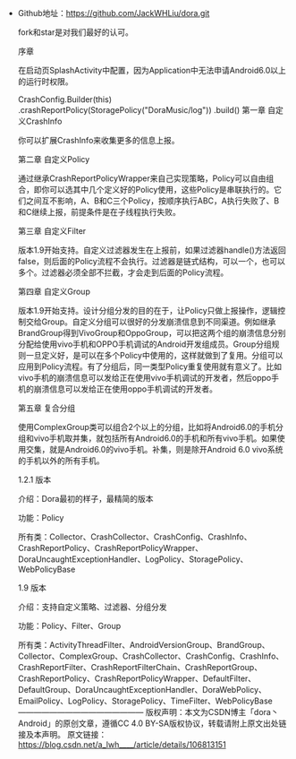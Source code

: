 - Github地址：https://github.com/JackWHLiu/dora.git

  fork和star是对我们最好的认可。

   

  序章

  在启动页SplashActivity中配置，因为Application中无法申请Android6.0以上的运行时权限。

  CrashConfig.Builder(this)
      .crashReportPolicy(StoragePolicy("DoraMusic/log"))
      .build()
  第一章 自定义CrashInfo

  你可以扩展CrashInfo来收集更多的信息上报。

   

  第二章 自定义Policy

  通过继承CrashReportPolicyWrapper来自己实现策略，Policy可以自由组合，即你可以选其中几个定义好的Policy使用，这些Policy是串联执行的。它们之间互不影响，A、B和C三个Policy，按顺序执行ABC，A执行失败了、B和C继续上报，前提条件是在子线程执行失败。

   

  第三章 自定义Filter

  版本1.9开始支持。自定义过滤器发生在上报前，如果过滤器handle()方法返回false，则后面的Policy流程不会执行。过滤器是链式结构，可以一个，也可以多个。过滤器必须全部不拦截，才会走到后面的Policy流程。

   

  第四章 自定义Group

  版本1.9开始支持。设计分组分发的目的在于，让Policy只做上报操作，逻辑控制交给Group。自定义分组可以很好的分发崩溃信息到不同渠道。例如继承BrandGroup得到VivoGroup和OppoGroup，可以把这两个组的崩溃信息分别分配给使用vivo手机和OPPO手机调试的Android开发组成员。Group分组规则一旦定义好，是可以在多个Policy中使用的，这样就做到了复用。分组可以应用到Policy流程。有了分组后，同一类型Policy重复使用就有意义了。比如vivo手机的崩溃信息可以发给正在使用vivo手机调试的开发者，然后oppo手机的崩溃信息可以发给正在使用oppo手机调试的开发者。

   

  第五章 复合分组

  使用ComplexGroup类可以组合2个以上的分组，比如将Android6.0的手机分组和vivo手机取并集，就包括所有Android6.0的手机和所有vivo手机。如果使用交集，就是Android6.0的vivo手机。补集，则是除开Android 6.0 vivo系统的手机以外的所有手机。

   

  1.2.1 版本

  介绍：Dora最初的样子，最精简的版本

  功能：Policy

  所有类：Collector、CrashCollector、CrashConfig、CrashInfo、CrashReportPolicy、CrashReportPolicyWrapper、DoraUncaughtExceptionHandler、LogPolicy、StoragePolicy、WebPolicyBase

   

  1.9 版本

  介绍：支持自定义策略、过滤器、分组分发

  功能：Policy、Filter、Group

  所有类：ActivityThreadFilter、AndroidVersionGroup、BrandGroup、Collector、ComplexGroup、CrashCollector、CrashConfig、CrashInfo、CrashReportFilter、CrashReportFilterChain、CrashReportGroup、CrashReportPolicy、CrashReportPolicyWrapper、DefaultFilter、DefaultGroup、DoraUncaughtExceptionHandler、DoraWebPolicy、EmailPolicy、LogPolicy、StoragePolicy、TimeFilter、WebPolicyBase
  ————————————————
  版权声明：本文为CSDN博主「dora丶Android」的原创文章，遵循CC 4.0 BY-SA版权协议，转载请附上原文出处链接及本声明。
  原文链接：https://blog.csdn.net/a_lwh____/article/details/106813151

